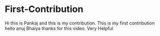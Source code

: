 # First-Contribution
Hi this is Pankaj and this is my contribution.
This is my first contribution
hello anuj Bhaiya thanks for this video. Very Helpful
